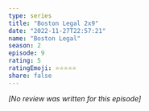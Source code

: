 ```yaml
---
type: series
title: "Boston Legal 2x9"
date: "2022-11-27T22:57:21"
name: "Boston Legal"
season: 2
episode: 9
rating: 5
ratingEmoji: ⭐️⭐️⭐️⭐️⭐️
share: false
---
```


_[No review was written for this episode]_

